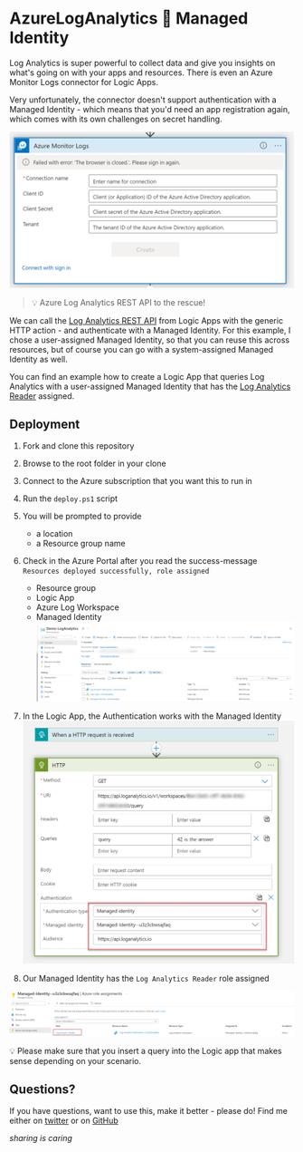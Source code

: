 # AzureLogAnalytics 💙 Managed Identity

Log Analytics is super powerful to collect data and give you insights on what's going on with your apps and resources. There is even an Azure Monitor Logs connector for Logic Apps.

Very unfortunately, the connector doesn't support authentication with a Managed Identity - which means that you'd need an app registration again, which comes with its own challenges on secret handling.

![Azure Monitor connector](media/azuremonitorconnector.png)

> 💡 Azure Log Analytics REST API to the rescue!

We can call the [Log Analytics REST API](https://docs.microsoft.com/en-us/rest/api/loganalytics/) from Logic Apps with the generic HTTP action - and authenticate with a Managed Identity. For this example, I chose a user-assigned Managed Identity, so that you can reuse this across resources, but of course you can go with a system-assigned Managed Identity as well.

You can find an example how to create a Logic App that queries Log Analytics with a user-assigned Managed Identity that has the [Log Analytics Reader](https://docs.microsoft.com/en-us/azure/role-based-access-control/built-in-roles#log-analytics-reader) assigned.

## Deployment

1. Fork and clone this repository
1. Browse to the root folder in your clone
1. Connect to the Azure subscription that you want this to run in
1. Run the `deploy.ps1` script
1. You will be prompted to provide
   - a location
   - a Resource group name
1. Check in the Azure Portal after you read the success-message `Resources deployed successfully, role assigned`

   - Resource group
   - Logic App
   - Azure Log Workspace
   - Managed Identity
![resource group](media/resource-group.png)

1. In the Logic App, the Authentication works with the Managed Identity
![LogicApps-auth](media/logicapp-auth.png)

1. Our Managed Identity has the `Log Analytics Reader` role assigned

![Managed Identity](media/ManagedIdentity-role.png)

💡 Please make sure that you insert a query into the Logic app that makes sense depending on your scenario.

## Questions?

If you have questions, want to use this, make it better - please do! Find me either on [twitter](https://twitter.com/LuiseFreese) or on [GitHub](https://github.com/luisefreese)

*sharing is caring*
